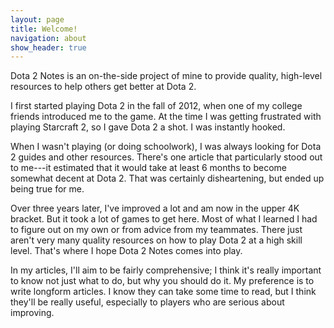```yaml
---
layout: page
title: Welcome!
navigation: about
show_header: true
---
```


Dota 2 Notes is an on-the-side project of mine to provide quality, high-level
resources to help others get better at Dota 2. 

I first started playing Dota 2 in the fall of 2012, when one of my college
friends introduced me to the game. At the time I was getting frustrated with
playing Starcraft 2, so I gave Dota 2 a shot. I was instantly hooked.

When I wasn't playing (or doing schoolwork), I was always looking for Dota 2
guides and other resources. There's one article that particularly stood out to
me---it estimated that it would take at least 6 months to become somewhat
decent at Dota 2. That was certainly disheartening, but ended up being true
for me.

Over three years later, I've improved a lot and am now in the upper 4K
bracket. But it took a lot of games to get here. Most of what I learned I had
to figure out on my own or from advice from my teammates. There just aren't
very many quality resources on how to play Dota 2 at a high skill level.
That's where I hope Dota 2 Notes comes into play.

In my articles, I'll aim to be fairly comprehensive; I think it's really
important to know not just what to do, but why you should do it. My preference
is to write longform articles. I know they can take some time to read, but I
think they'll be really useful, especially to players who are serious about
improving.